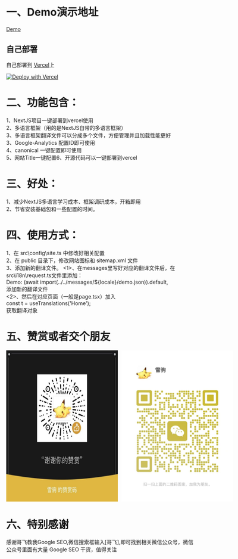 # 一、Demo演示地址

[Demo](https://nextjsbase-i18n.vercel.app/)

## 自己部署

自己部署到 [Vercel](https://vercel.com)上

[![Deploy with Vercel](https://vercel.com/button)](https://vercel.com/new/clone?repository-url=https://github.com/IDpeace9527/nextjsbase-i18n)


# 二、功能包含：

1、NextJS项目一键部署到vercel使用<br>
2、多语言框架（用的是NextJS自带的多语言框架）<br>
3、多语言框架翻译文件可以分成多个文件，方便管理并且加载性能更好<br>
3、Google-Analytics 配置ID即可使用<br>
4、canonical 一键配置即可使用<br>
5、网站Title一键配置6、开源代码可以一键部署到vercel<br>


# 三、好处： 
1、减少NextJS多语言学习成本、框架调研成本，开箱即用<br>
2、节省安装基础包和一些配置的时间。<br>


# 四、使用方式： 
1、在 src\config\site.ts 中修改好相关配置<br>
2、在 public 目录下，修改网站图标和 sitemap.xml 文件<br>
3、添加新的翻译文件。
<1>、在messages里写好对应的翻译文件后，在src\i18n\request.ts文件里添加：<br>
Demo: (await import(../../messages/${locale}/demo.json)).default,<br>
添加新的翻译文件<br>
<2>、然后在对应页面（一般是page.tsx）加入<br>
const t = useTranslations('Home');<br>
获取翻译对象

# 五、赞赏或者交个朋友
<div style="display: flex; gap: 10px;">
  <img src="https://raw.githubusercontent.com/IDpeace9527/nextjsbase-i18n/main/public/images/xuejuzanshang.jpg" width="300" alt="WeChat" />
  <img src="https://raw.githubusercontent.com/IDpeace9527/nextjsbase-i18n/main/public/images/xuejuweixin.jpg" width="300" alt="WeChat" />
</div>

# 六、特别感谢
感谢哥飞教我Google SEO,微信搜索框输入[哥飞],即可找到相关微信公众号，微信公众号里面有大量 Google SEO 干货，值得关注<br>
